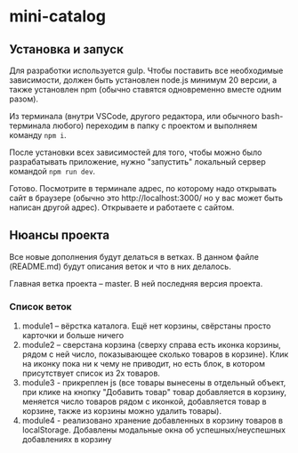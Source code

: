 # mini-catalog

## Установка и запуск

Для разработки используется gulp. Чтобы поставить все необходимые зависимости, должен быть установлен node.js минимум 20 версии, а также установлен npm (обычно ставятся одновременно вместе одним разом).

Из терминала (внутри VSCode, другого редактора, или обычного bash-терминала любого) переходим в папку с проектом и выполняем команду `npm i`.

После установки всех зависимостей для того, чтобы можно было разрабатывать приложение, нужно "запустить" локальный сервер командой `npm run dev`.

Готово. Посмотрите в терминале адрес, по которому надо открывать сайт в браузере (обычно это http://localhost:3000/ но у вас может быть написан другой адрес). Открываете и работаете с сайтом.

## Нюансы проекта

Все новые дополнения будут делаться в ветках. В данном файле (README.md) будут описания веток и что в них делалось.

Главная ветка проекта – master. В ней последняя версия проекта.

### Список веток

1. module1 – вёрстка каталога. Ещё нет корзины, свёрстаны просто карточки и больше ничего
2. module2 – сверстана корзина (сверху справа есть иконка корзины, рядом с ней число, показывающее сколько товаров в корзине). Клик на иконку пока ни к чему не приводит, но есть блок, в котором присутствует список из 2х товаров.
3. module3 - прикреплен js (все товары вынесены в отдельный объект, при клике на кнопку "Добавить товар" товар добавляется в корзину, меняется число товаров рядом с иконкой, добавляется товар в корзине, также из корзины можно удалить товары).
4. module4 - реализовано хранение добавленных в корзину товаров в localStorage. Добавлены модальные окна об успешных/неуспешных добавлениях в корзину
